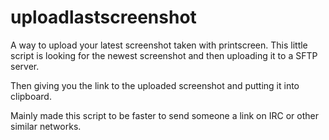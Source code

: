 # uploadlastscreenshot

A way to upload your latest screenshot taken with printscreen. This little script is looking for the newest screenshot and then uploading it to a SFTP server. 

Then giving you the link to the uploaded screenshot and putting it into clipboard. 

Mainly made this script to be faster to send someone a link on IRC or other similar networks.
